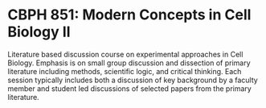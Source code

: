 # CBPH 851: Modern Concepts in Cell Biology II

Literature based discussion course on experimental approaches in Cell Biology. Emphasis is on small group discussion and dissection of primary literature including methods, scientific logic, and critical thinking. Each session typically includes both a discussion of key background by a faculty member and student led discussions of selected papers from the primary literature.